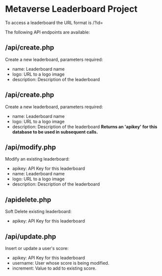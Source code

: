 # Metaverse Leaderboard Project
To access a leaderboard the URL format is <host>/?id=<leaderboardid>

The following API endpoints are available:
## /api/create.php
Create a new leaderboard, parameters required:
- name: Leaderboard name
- logo: URL to a logo image
- description: Description of the leaderboard

## /api/create.php
Create a new leaderboard, parameters required:
- name: Leaderboard name
- logo: URL to a logo image
- description: Description of the leaderboard
**Returns an 'apikey' for this database to be used in subsequent calls.**

## /api/modify.php
Modify an existing leaderboard:
- apikey: API Key for this leaderboard
- name: Leaderboard name
- logo: URL to a logo image
- description: Description of the leaderboard

## /apidelete.php
Soft Delete existing leaderboard:
- apikey: API Key for this leaderboard

## /api/update.php
Insert or update a user's score:
- apikey: API Key for this leaderboard
- username: User whose score is being modified.
- increment: Value to add to existing score.
